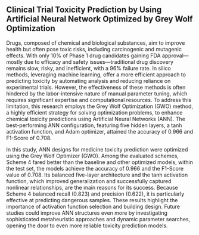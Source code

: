 ## Clinical Trial Toxicity Prediction by Using Artificial Neural Network Optimized by Grey Wolf Optimization
Drugs, composed of chemical and biological substances, aim to improve health but often pose toxic risks, including carcinogenic and mutagenic effects. With only 10% of Phase 1 drug candidates gaining FDA approval—mostly due to efficacy and safety issues—traditional drug discovery remains slow, risky, and inefficient, with a 96% failure rate. In silico methods, leveraging machine learning, offer a more efficient approach to predicting toxicity by automating analysis and reducing reliance on experimental trials. However, the effectiveness of these methods is often hindered by the labor-intensive nature of manual parameter tuning, which requires significant expertise and computational resources. To address this limitation, this research employs the Grey Wolf Optimization (GWO) method, a highly efficient strategy for solving optimization problems, to enhance chemical toxicity predictions using Artificial Neural Networks (ANN). The best-performing ANN configuration, featuring five hidden layers, a tanh activation function, and Adam optimizer, attained the accuracy of 0.966 and F1-Score of 0.708.

In this study, ANN designs for medicine toxicity prediction were optimized using the Grey Wolf Optimizer (GWO). Among the evaluated schemes, Scheme 4 fared better than the baseline and other optimized models, within the test set, the models achieve the accuracy of 0.966 and the F1-Score value of 0.708. Its balanced five-layer architecture and the tanh activation function, which improved generalization and successfully captured nonlinear relationships, are the main reasons for its success. Because Scheme 4 balanced recall (0.823) and precision (0.622), it is particularly effective at predicting dangerous samples. These results highlight the importance of activation function selection and building design. Future studies could improve ANN structures even more by investigating sophisticated metaheuristic approaches and dynamic parameter searches, opening the door to even more reliable toxicity prediction models.
